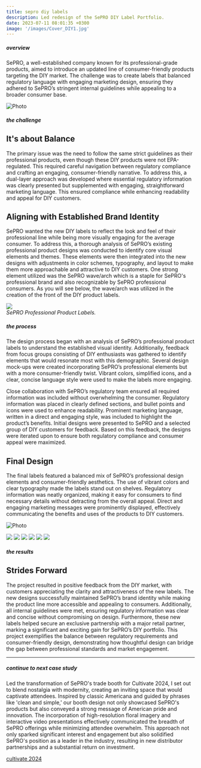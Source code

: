 ```yaml
---
title: sepro diy labels
description: Led redesign of the SePRO DIY Label Portfolio. 
date: 2023-07-11 08:01:35 +0300
image: '/images/Cover_DIY1.jpg'
---
```


##### overview
SePRO, a well-established company known for its professional-grade products, aimed to introduce an updated line of consumer-friendly products targeting the DIY market. The challenge was to create labels that balanced regulatory language with engaging marketing design, ensuring they adhered to SePRO’s stringent internal guidelines while appealing to a broader consumer base.

![Photo](/images/Old-DIY.png)

##### the challenge
## It's about Balance

The primary issue was the need to follow the same strict guidelines as their professional products, even though these DIY products were not EPA-regulated. This required careful navigation between regulatory compliance and crafting an engaging, consumer-friendly narrative. To address this, a dual-layer approach was developed where essential regulatory information was clearly presented but supplemented with engaging, straightforward marketing language. This ensured compliance while enhancing readability and appeal for DIY customers.

## Aligning with Established Brand Identity
SePRO wanted the new DIY labels to reflect the look and feel of their professional line while being more visually engaging for the average consumer. To address this, a thorough analysis of SePRO’s existing professional product designs was conducted to identify core visual elements and themes. These elements were then integrated into the new designs with adjustments in color schemes, typography, and layout to make them more approachable and attractive to DIY customers. One strong element utilized was the SePRO wave/arch which is a staple for SePRO's professional brand and also recognizable by SePRO professional consumers. As you will see below, the wave/arch was utilized in the creation of the front of the DIY product labels. 

<div class="page__gallery__wrapper">
  <div class="page__gallery__images">
    <img src= /images/ProProducts.png loading="lazy">
  </div>
  <em>SePRO Professional Product Labels.</em>
</div>

##### the process

The design process began with an analysis of SePRO’s professional product labels to understand the established visual identity. Additionally, feedback from focus groups consisting of DIY enthusiasts was gathered to identify elements that would resonate most with this demographic. Several design mock-ups were created incorporating SePRO’s professional elements but with a more consumer-friendly twist. Vibrant colors, simplified icons, and a clear, concise language style were used to make the labels more engaging.

Close collaboration with SePRO’s regulatory team ensured all required information was included without overwhelming the consumer. Regulatory information was placed in clearly defined sections, and bullet points and icons were used to enhance readability. Prominent marketing language, written in a direct and engaging style, was included to highlight the product’s benefits. Initial designs were presented to SePRO and a selected group of DIY customers for feedback. Based on this feedback, the designs were iterated upon to ensure both regulatory compliance and consumer appeal were maximized.

## Final Design

The final labels featured a balanced mix of SePRO’s professional design elements and consumer-friendly aesthetics. The use of vibrant colors and clear typography made the labels stand out on shelves. Regulatory information was neatly organized, making it easy for consumers to find necessary details without detracting from the overall appeal. Direct and engaging marketing messages were prominently displayed, effectively communicating the benefits and uses of the products to DIY customers.

![Photo](/images/TSC-Lineup-01.png#wide)

<div class="page__gallery__wrapper">
  <div class="page__gallery__images">
    <img src= /images/BlueBayou.png loading="lazy">
    <img src= /images/BlackBayou.png loading="lazy">
    <img src= /images/MidnightBayou.png loading="lazy">
    <img src= /images/BiologicalLiquid.png loading="lazy">
    <img src= /images/BiologicalConditioner.png loading="lazy">
    <img src= /images/MuckReducer.png loading="lazy">
  </div>
</div>

##### the results
## Strides Forward

The project resulted in positive feedback from the DIY market, with customers appreciating the clarity and attractiveness of the new labels. The new designs successfully maintained SePRO’s brand identity while making the product line more accessible and appealing to consumers. Additionally, all internal guidelines were met, ensuring regulatory information was clear and concise without compromising on design. Furthermore, these new labels helped secure an exclusive partnership with a major retail partner, marking a significant and exciting gain for SePRO’s DIY portfolio. This project exemplifies the balance between regulatory requirements and consumer-friendly design, demonstrating how thoughtful design can bridge the gap between professional standards and market engagement.

---

##### continue to next case study
Led the transformation of SePRO's trade booth for Cultivate 2024, I set out to blend nostalgia with modernity, creating an inviting space that would captivate attendees. Inspired by classic Americana and guided by phrases like 'clean and simple,' our booth design not only showcased SePRO's products but also conveyed a strong message of American pride and innovation. The incorporation of high-resolution floral imagery and interactive video presentations effectively communicated the breadth of SePRO offerings while minimizing attendee overwhelm. This approach not only sparked significant interest and engagement but also solidified SePRO's position as a leader in the industry, resulting in new distributor partnerships and a substantial return on investment.

<a href="https://keilub.com/projects/7-cultivate/">cultivate 2024</a>